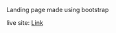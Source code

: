 Landing page made using bootstrap

live site: [Link](https://ali-vx.github.io/bootstrap-landing-page/)
